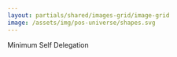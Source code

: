 ```yaml
---
layout: partials/shared/images-grid/image-grid
image: /assets/img/pos-universe/shapes.svg
---
```


Minimum Self Delegation
